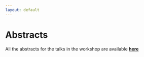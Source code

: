 ```yaml
---
layout: default
---
```


# Abstracts

All the abstracts for the talks in the workshop are available [**here**](https://github.com/WoComtoQC/wocomtoqc.github.io/blob/main/abstract.md)

